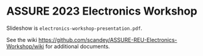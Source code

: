 # ASSURE 2023 Electronics Workshop

Slideshow is `electronics-workshop-presentation.pdf`.

See the wiki <https://github.com/scandey/ASSURE-REU-Electronics-Workshop/wiki> for additional documents.
